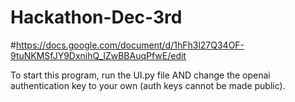 # Hackathon-Dec-3rd
#https://docs.google.com/document/d/1hFh3l27Q34OF-9tuNKMSfJY9DxnihQ_lZwBBAuqPfwE/edit

To start this program, run the UI.py file AND change the openai authentication key to your own (auth keys cannot be made public).
